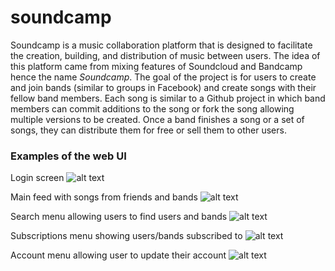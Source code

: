 # soundcamp
Soundcamp is a music collaboration platform that is designed to facilitate the creation, building, and distribution of music between users. The idea of this platform came from mixing features of Soundcloud and Bandcamp hence the name *Soundcamp*. The goal of the project is for users to create and join bands (similar to groups in Facebook) and create songs with their fellow band members. Each song is similar to a Github project in which band members can commit additions to the song or fork the song allowing multiple versions to be created. Once a band finishes a song or a set of songs, they can distribute them for free or sell them to other users.

### Examples of the web UI
Login screen
![alt text](https://github.com/stefankram/soundcamp/tree/master/images/img1.png "Login screen")

Main feed with songs from friends and bands
![alt text](https://github.com/stefankram/soundcamp/tree/master/images/img2.png "Main feed with songs from friends and bands")

Search menu allowing users to find users and bands
![alt text](https://github.com/stefankram/soundcamp/tree/master/images/img3.png "Search menu allowing users to find users and bands")

Subscriptions menu showing users/bands subscribed to
![alt text](https://github.com/stefankram/soundcamp/tree/master/images/img4.png "Subscriptions menu showing users/bands subscribed to")

Account menu allowing user to update their account
![alt text](https://github.com/stefankram/soundcamp/tree/master/images/img5.png "Account menu allowing user to update their account")
